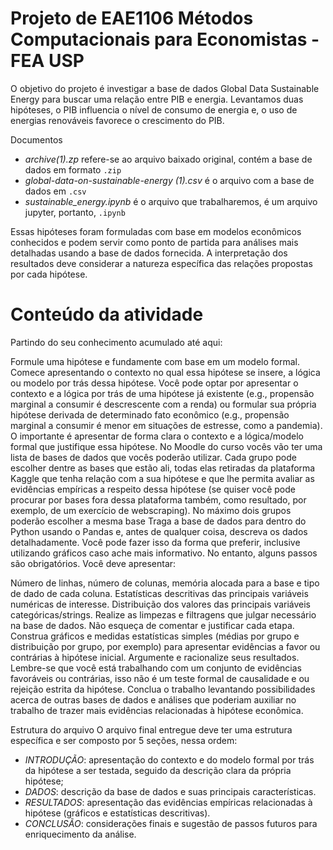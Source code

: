 # Projeto de EAE1106 Métodos Computacionais para Economistas - FEA USP

O objetivo do projeto é investigar a base de dados Global Data Sustainable Energy para buscar uma relação entre PIB e energia. Levantamos duas hipóteses, o PIB influencia o nível de consumo de energia e, o uso de energias renováveis favorece o crescimento do PIB.

Documentos
- *archive(1).zp* refere-se ao arquivo baixado original, contém a base de dados em formato `.zip`
- *global-data-on-sustainable-energy (1).csv* é o arquivo com a base de dados em `.csv`
- *sustainable_energy.ipynb* é o arquivo que trabalharemos, é um arquivo jupyter, portanto, `.ipynb`

Essas hipóteses foram formuladas com base em modelos econômicos conhecidos e podem servir como ponto de partida para análises mais detalhadas usando a base de dados fornecida. A interpretação dos resultados deve considerar a natureza específica das relações propostas por cada hipótese.

# Conteúdo da atividade
Partindo do seu conhecimento acumulado até aqui:

Formule uma hipótese e fundamente com base em um modelo formal. Comece apresentando o contexto no qual essa hipótese se insere, a lógica ou modelo por trás dessa hipótese. Você pode optar por apresentar o contexto e a lógica por trás de uma hipótese já existente (e.g., propensão marginal a consumir é descrescente com a renda) ou formular sua própria hipótese derivada de determinado fato econômico (e.g., propensão marginal a consumir é menor em situações de estresse, como a pandemia). O importante é apresentar de forma clara o contexto e a lógica/modelo formal que justifique essa hipótese.
No Moodle do curso vocês vão ter uma lista de bases de dados que vocês poderão utilizar. Cada grupo pode escolher dentre as bases que estão ali, todas elas retiradas da plataforma Kaggle que tenha relação com a sua hipótese e que lhe permita avaliar as evidências empíricas a respeito dessa hipótese (se quiser você pode procurar por bases fora dessa plataforma também, como resultado, por exemplo, de um exercício de webscraping). No máximo dois grupos poderão escolher a mesma base
Traga a base de dados para dentro do Python usando o Pandas e, antes de qualquer coisa, descreva os dados detalhadamente. Você pode fazer isso da forma que preferir, inclusive utilizando gráficos caso ache mais informativo. No entanto, alguns passos são obrigatórios. Você deve apresentar:

Número de linhas, número de colunas, memória alocada para a base e tipo de dado de cada coluna.
Estatísticas descritivas das principais variáveis numéricas de interesse.
Distribuição dos valores das principais variáveis categóricas/strings.
Realize as limpezas e filtragens que julgar necessário na base de dados. Não esqueça de comentar e justificar cada etapa.
Construa gráficos e medidas estatísticas simples (médias por grupo e distribuição por grupo, por exemplo) para apresentar evidências a favor ou contrárias à hipótese inicial. Argumente e racionalize seus resultados. Lembre-se que você está trabalhando com um conjunto de evidências favoráveis ou contrárias, isso não é um teste formal de causalidade e ou rejeição estrita da hipótese.
Conclua o trabalho levantando possibilidades acerca de outras bases de dados e análises que poderiam auxiliar no trabalho de trazer mais evidências relacionadas à hipótese econômica.


Estrutura do arquivo
O arquivo final entregue deve ter uma estrutura específica e ser composto por 5 seções, nessa ordem:

- *INTRODUÇÃO*: apresentação do contexto e do modelo formal por trás da hipótese a ser testada, seguido da descrição clara da própria hipótese;
- *DADOS*: descrição da base de dados e suas principais características.
- *RESULTADOS*: apresentação das evidências empíricas relacionadas à hipótese (gráficos e estatísticas descritivas).
- *CONCLUSÃO*: considerações finais e sugestão de passos futuros para enriquecimento da análise.

